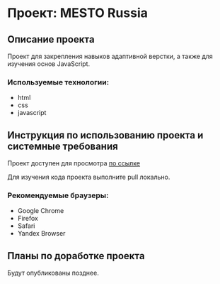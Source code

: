 # Проект: MESTO Russia

## Описание проекта
Проект для закрепления навыков адаптивной верстки, а также для изучения основ JavaScript.

### Используемые технологии:
* html
* css
* javascript

## Инструкция по использованию проекта и системные требования
Проект доступен для просмотра [по ссылке](https://densheff1.github.io/mesto/)

Для изучения кода проекта выполните pull локально.

### Рекомендуемые браузеры:
* Google Chrome
* Firefox
* Safari
* Yandex Browser

## Планы по доработке проекта
Будут опубликованы позднее.
